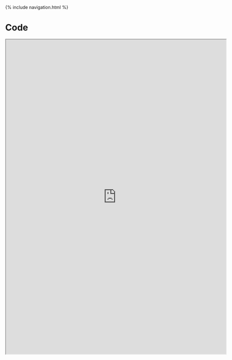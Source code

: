 {% include navigation.html %}

# Code

<iframe height="1000px" width="700px" src="https://replit.com/@KhushiBagri/Python-Menu?lite=true#main.py"></iframe>
